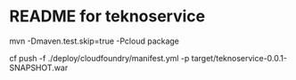 README for teknoservice
==========================

mvn -Dmaven.test.skip=true -Pcloud package


cf push -f ./deploy/cloudfoundry/manifest.yml -p target/teknoservice-0.0.1-SNAPSHOT.war